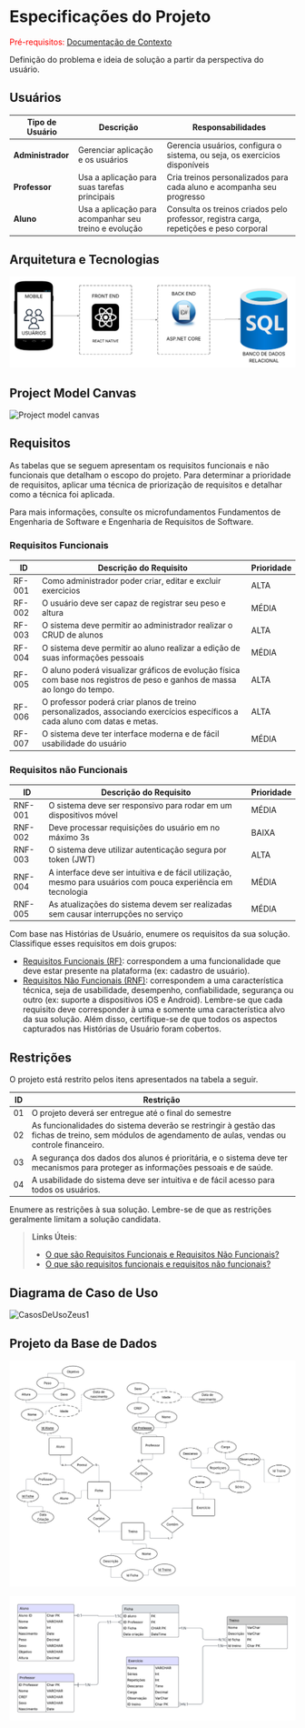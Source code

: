 # Especificações do Projeto

<span style="color:red">Pré-requisitos: <a href="01-Documentação de Contexto.md"> Documentação de Contexto</a></span>

Definição do problema e ideia de solução a partir da perspectiva do usuário. 

## Usuários

| Tipo de Usuário   | Descrição | Responsabilidades |
|------------------|-----------|------------------|
| **Administrador** | Gerenciar aplicação e os usuários | Gerencia usuários, configura o sistema, ou seja, os exercicios disponíveis |
| **Professor** | Usa a aplicação para suas tarefas principais | Cria treinos personalizados para cada aluno e acompanha seu progresso |
| **Aluno** | Usa a aplicação para acompanhar seu treino e evolução | Consulta os treinos criados pelo professor, registra carga, repetições e peso corporal |


## Arquitetura e Tecnologias



![Arquitetura da solução](https://github.com/ICEI-PUC-Minas-PMV-ADS/pmv-ads-2025-2-e5-proj-empext-t1-pmv-ads-2025-2-e5-projzeusgym/blob/main/documentos/img/Arquitetura%20da%20solu%C3%A7%C3%A3o.png)

## Project Model Canvas

![Project model canvas](https://github.com/user-attachments/assets/f6ad9f61-f3b4-4c4e-a581-ab3305417e7a)


## Requisitos

As tabelas que se seguem apresentam os requisitos funcionais e não funcionais que detalham o escopo do projeto. Para determinar a prioridade de requisitos, aplicar uma técnica de priorização de requisitos e detalhar como a técnica foi aplicada.

Para mais informações, consulte os microfundamentos Fundamentos de Engenharia de Software e Engenharia de Requisitos de Software. 

### Requisitos Funcionais

|ID    | Descrição do Requisito  | Prioridade |
|------|-----------------------------------------|----|
|RF-001| Como administrador poder criar, editar e excluir exercicios  | ALTA | 
|RF-002| O usuário deve ser capaz de registrar seu peso e altura  | MÉDIA |
|RF-003| O sistema deve permitir ao administrador realizar o CRUD de alunos  | ALTA | 
|RF-004| O sistema deve permitir ao aluno realizar a edição de suas informações pessoais  | MÉDIA |
|RF-005| O aluno poderá visualizar gráficos de evolução física com base nos registros de peso e ganhos de massa ao longo do tempo.  | ALTA | 
|RF-006| O professor poderá criar planos de treino personalizados, associando exercícios específicos a cada aluno com datas e metas.  | ALTA |
|RF-007| O sistema deve ter interface moderna e de fácil usabilidade do usuário  | MÉDIA |

### Requisitos não Funcionais

|ID     | Descrição do Requisito  |Prioridade |
|-------|-------------------------|----|
|RNF-001| O sistema deve ser responsivo para rodar em um dispositivos móvel | MÉDIA | 
|RNF-002| Deve processar requisições do usuário em no máximo 3s |  BAIXA | 
|RNF-003| O sistema deve utilizar autenticação segura por token (JWT) | ALTA | 
|RNF-004| A interface deve ser intuitiva e de fácil utilização, mesmo para usuários com pouca experiência em tecnologia | MÉDIA |
|RNF-005| As atualizações do sistema devem ser realizadas sem causar interrupções no serviço              | MÉDIA      |


Com base nas Histórias de Usuário, enumere os requisitos da sua solução. Classifique esses requisitos em dois grupos:

- [Requisitos Funcionais
 (RF)](https://pt.wikipedia.org/wiki/Requisito_funcional):
 correspondem a uma funcionalidade que deve estar presente na
  plataforma (ex: cadastro de usuário).
- [Requisitos Não Funcionais
  (RNF)](https://pt.wikipedia.org/wiki/Requisito_n%C3%A3o_funcional):
  correspondem a uma característica técnica, seja de usabilidade,
  desempenho, confiabilidade, segurança ou outro (ex: suporte a
  dispositivos iOS e Android).
Lembre-se que cada requisito deve corresponder à uma e somente uma
característica alvo da sua solução. Além disso, certifique-se de que
todos os aspectos capturados nas Histórias de Usuário foram cobertos.

## Restrições

O projeto está restrito pelos itens apresentados na tabela a seguir.

|ID| Restrição                                             |
|--|-------------------------------------------------------|
|01| O projeto deverá ser entregue até o final do semestre |
|02| As funcionalidades do sistema deverão se restringir à gestão das fichas de treino, sem módulos de agendamento de aulas, vendas ou controle financeiro. |
|03| A segurança dos dados dos alunos é prioritária, e o sistema deve ter mecanismos para proteger as informações pessoais e de saúde. |
|04| A usabilidade do sistema deve ser intuitiva e de fácil acesso para todos os usuários. |

Enumere as restrições à sua solução. Lembre-se de que as restrições geralmente limitam a solução candidata.

> **Links Úteis**:
> - [O que são Requisitos Funcionais e Requisitos Não Funcionais?](https://codificar.com.br/requisitos-funcionais-nao-funcionais/)
> - [O que são requisitos funcionais e requisitos não funcionais?](https://analisederequisitos.com.br/requisitos-funcionais-e-requisitos-nao-funcionais-o-que-sao/)

## Diagrama de Caso de Uso

<img width="1003" height="683" alt="CasosDeUsoZeus1" src="https://github.com/user-attachments/assets/134731da-d92b-4cea-99aa-725f346d3961" />


## Projeto da Base de Dados
![Diagrama ER](https://github.com/ICEI-PUC-Minas-PMV-ADS/pmv-ads-2025-2-e5-proj-empext-t1-pmv-ads-2025-2-e5-projzeusgym/blob/main/documentos/img/Diagrama%20Entidade%20Relacionamento.png)

![Diagrama ER](https://github.com/ICEI-PUC-Minas-PMV-ADS/pmv-ads-2025-2-e5-proj-empext-t1-pmv-ads-2025-2-e5-projzeusgym/blob/main/documentos/img/Database%20ER%20diagram.png)

